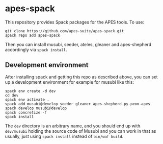 # apes-spack

This repository provides Spack packages for the APES tools.
To use:

```
git clone https://github.com/apes-suite/apes-spack.git
spack repo add apes-spack
```

Then you can install musubi, seeder, ateles, gleaner and apes-shepherd
accordingly via `spack install`.

## Development environment

After installing spack and getting this repo as described above, you
can set up a development environment for example for musubi like this:

```
spack env create -d dev
cd dev
spack env activate .
spack add musubi@develop seeder gleaner apes-shepherd py-peon-apes
spack develop musubi@develop
spack concretize -f
spack install
```

The `dev` directory is an arbitrary name, and you should end up with
`dev/musubi` holding the source code of Musubi and you can work in that
as usually, just using `spack install` instead of `bin/waf build`.
